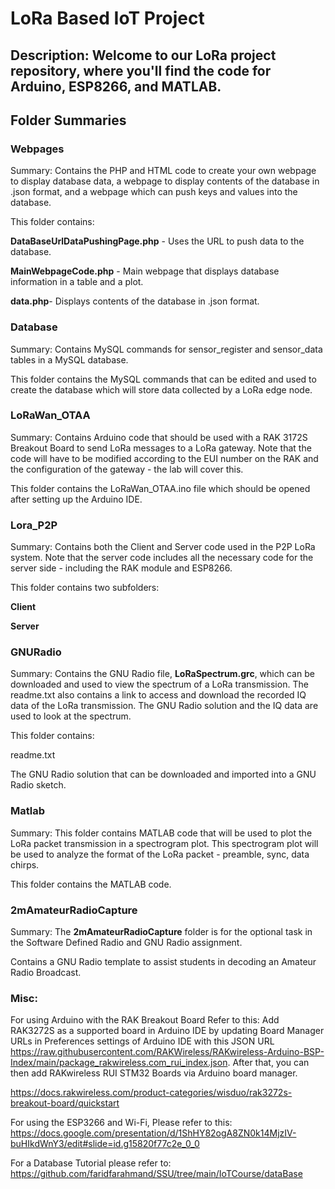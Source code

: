 # LoRa Based IoT Project
Description: Welcome to our LoRa project repository, where you'll find the code for Arduino, ESP8266, and MATLAB.
----------------------------------------------------------------------------------------------------------------
## Folder Summaries
### Webpages
Summary: Contains the PHP and HTML code to create your own webpage to display database data, a webpage to display contents of the database in .json format, and a webpage which can push keys and values into the database.

This folder contains:

**DataBaseUrlDataPushingPage.php** - Uses the URL to push data to the database.

**MainWebpageCode.php** - Main webpage that displays database information in a table and a plot.

**data.php**- Displays contents of the database in .json format.

### Database
Summary: Contains MySQL commands for sensor_register and sensor_data tables in a MySQL database.

This folder contains the MySQL commands that can be edited and used to create the database which will store data collected by a LoRa edge node.

### LoRaWan_OTAA
Summary: Contains Arduino code that should be used with a RAK 3172S Breakout Board to send LoRa messages to a LoRa gateway. Note that the code will have to be modified according to the EUI number on the RAK and the configuration of the gateway - the lab will cover this.

This folder contains the LoRaWan_OTAA.ino file which should be opened after setting up the Arduino IDE.

### Lora_P2P
Summary: Contains both the Client and Server code used in the P2P LoRa system. Note that the server code includes all the necessary code for the server side - including the RAK module and ESP8266.

This folder contains two subfolders:

**Client**

**Server**

### GNURadio
Summary: Contains the GNU Radio file, **LoRaSpectrum.grc**, which can be downloaded and used to view the spectrum of a LoRa transmission. The readme.txt also contains a link to access and download the recorded IQ data of the LoRa transmission. The GNU Radio solution and the IQ data are used to look at the spectrum.

This folder contains:

readme.txt

The GNU Radio solution that can be downloaded and imported into a GNU Radio sketch.

### Matlab
Summary: This folder contains MATLAB code that will be used to plot the LoRa packet transmission in a spectrogram plot. This spectrogram plot will be used to analyze the format of the LoRa packet - preamble, sync, data chirps.

This folder contains the MATLAB code.

### 2mAmateurRadioCapture
Summary: The **2mAmateurRadioCapture** folder is for the optional task in the Software Defined Radio and GNU Radio assignment.

Contains a GNU Radio template to assist students in decoding an Amateur Radio Broadcast.

### Misc:
For using Arduino with the RAK Breakout Board Refer to this:
Add RAK3272S as a supported board in Arduino IDE  by updating Board Manager URLs in Preferences settings of Arduino 
IDE with this JSON URL https://raw.githubusercontent.com/RAKWireless/RAKwireless-Arduino-BSP-Index/main/package_rakwireless.com_rui_index.json. 
After that, you can then add RAKwireless RUI STM32 Boards via Arduino board manager.

https://docs.rakwireless.com/product-categories/wisduo/rak3272s-breakout-board/quickstart

For using the ESP3266 and Wi-Fi, Please refer to this:
https://docs.google.com/presentation/d/1ShHY82ogA8ZN0k14MjzIV-buHIkdWnY3/edit#slide=id.g15820f77c2e_0_0

For a Database Tutorial please refer to:
https://github.com/faridfarahmand/SSU/tree/main/IoTCourse/dataBase
